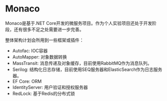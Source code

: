 # Monaco
Monaco是基于.NET Core开发的微服务项目。作为个人实验项目还处于开发阶段，还有很多不足之处需要进一步完善。

整体架构计划会所用到一些框架或插件：
* Autofac: IOC容器
* AutoMapper: 对象数据转换
* MassTransit: 消息传递及对象缓存，目前使用RabbitMQ作为消息队列。
* Serilog: 结构化日志存储，目前使用SEQ服务器和ElasticSearch作为日志服务器。
* EF Core: ORM
* IdentityServer: 用户验证和授权服务器
* RedLock: 基于Redis的分布式锁

